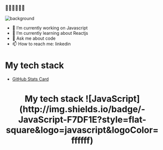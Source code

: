 ### 👋👋👋👋👋👋
![background](./images/bg-summary.gif)

- 🔭 I’m currently working on Javascript
- 🌱 I’m currently learning about Reactjs
- 💬 Ask me about code
- 📫 How to reach me: linkedin
# My tech stack

-   [GitHub Stats Card](#github-stats-card)
<h1 align="center">My tech stack 
![JavaScript](http://img.shields.io/badge/-JavaScript-F7DF1E?style=flat-square&logo=javascript&logoColor=ffffff)

